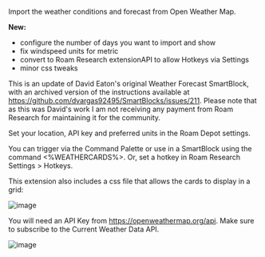 Import the weather conditions and forecast from Open Weather Map.

**New:**
- configure the number of days you want to import and show
- fix windspeed units for metric
- convert to Roam Research extensionAPI to allow Hotkeys via Settings
- minor css tweaks

This is an update of David Eaton's original Weather Forecast SmartBlock, with an archived version of the instructions available at https://github.com/dvargas92495/SmartBlocks/issues/211. Please note that as this was David's work I am not receiving any payment from Roam Research for maintaining it for the community.

Set your location, API key and preferred units in the Roam Depot settings. 

You can trigger via the Command Palette or use in a SmartBlock using the command <%WEATHERCARDS%>. Or, set a hotkey in Roam Research Settings > Hotkeys.

This extension also includes a css file that allows the cards to display in a grid:

![image](https://user-images.githubusercontent.com/6857790/182787116-bd963122-5816-42b4-9a36-1cb6d3d860bd.png)

You will need an API Key from https://openweathermap.org/api. Make sure to subscribe to the Current Weather Data API.

![image](https://user-images.githubusercontent.com/6857790/185514633-5d65739c-7fdc-4f38-ac38-ba191beab8e2.png)
